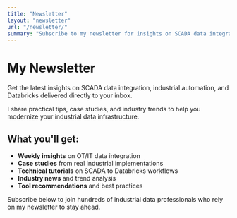 ```yaml
---
title: "Newsletter"
layout: "newsletter"
url: "/newsletter/"
summary: "Subscribe to my newsletter for insights on SCADA data integration and industrial automation"
---
```


# My Newsletter

Get the latest insights on SCADA data integration, industrial automation, and Databricks delivered directly to your inbox.

I share practical tips, case studies, and industry trends to help you modernize your industrial data infrastructure.

## What you'll get:

- **Weekly insights** on OT/IT data integration
- **Case studies** from real industrial implementations  
- **Technical tutorials** on SCADA to Databricks workflows
- **Industry news** and trend analysis
- **Tool recommendations** and best practices

Subscribe below to join hundreds of industrial data professionals who rely on my newsletter to stay ahead.